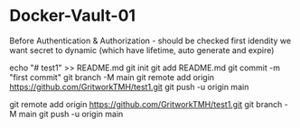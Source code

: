 # Docker-Vault-01
Before Authentication & Authorization - should be checked first idendity
we want secret to dynamic (which have lifetime, auto generate and expire)

echo "# test1" >> README.md
git init
git add README.md
git commit -m "first commit"
git branch -M main
git remote add origin https://github.com/GritworkTMH/test1.git
git push -u origin main

git remote add origin https://github.com/GritworkTMH/test1.git
git branch -M main
git push -u origin main